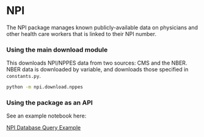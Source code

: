 # NPI

The NPI package manages known publicly-available data on physicians and other health care workers that is linked to their NPI number.


### Using the main download module

This downloads NPI/NPPES data from two sources: CMS and the NBER. NBER data is downloaded by variable, and downloads those specified in `constants.py`.

```bash
python -m npi.download.nppes
```

### Using the package as an API

See an example notebook here:

[NPI Database Query Example](https://github.com/akilby/npi/blob/master/NPI%20Database%20Query%20Example.ipynb)
